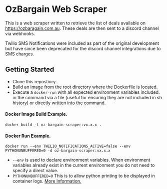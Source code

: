 # OzBargain Web Scraper

This is a web scraper written to retrieve the list of deals available
on https://ozbaragain.com.au. These deals are then sent to a discord channel via webhooks.

Twilio SMS Notifications were included as part of the original development but have since been 
deprecated for the discord channel integrations due to SMS charges.

## Getting Started

- Clone this repostiory.
- Build an image from the root directory where the Dockerfile is located.
- Execute a `docker-run` with all expected environment variables included.
in the command via a file (useful for ensuring they are not included in sh history)
 or directly written into the command.


#### Docker Image Build Example.

`docker build -t oz-bargain-scraper:vx.x.x .`


#### Docker Run Example.

`docker run --env TWILIO_NOTIFICATIONS_ACTIVE=false --env PYTHONUNBUFFERED=0 -d oz-bargain-scraper:vx.x.x`

- `--env` is used to declare environment variables. When environment variables already exist in the current environment you 
do not need to specify a direct value.
- `PYTHONUNBUFFERED=0` This is to allow python printing to be displayed in container logs. [More Information.](https://stackoverflow.com/questions/29663459/python-app-does-not-print-anything-when-running-detached-in-docker)
